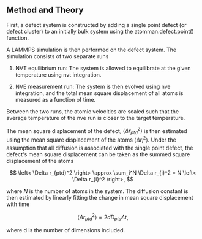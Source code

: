 ## Method and Theory

First, a defect system is constructed by adding a single point defect (or defect cluster) to an initially bulk system using the atomman.defect.point() function.

A LAMMPS simulation is then performed on the defect system.  The simulation consists of two separate runs

1. NVT equilibrium run: The system is allowed to equilibrate at the given temperature using nvt integration.

2. NVE measurement run: The system is then evolved using nve integration, and the total mean square displacement of all atoms is measured as a function of time.

Between the two runs, the atomic velocities are scaled such that the average temperature of the nve run is closer to the target temperature.

The mean square displacement of the defect, $\left< \Delta r_{ptd}^2 \right>$ is then estimated using the mean square displacement of the atoms $\left< \Delta r_{i}^2 \right>$.  Under the assumption that all diffusion is associated with the single point defect, the defect's mean square displacement can be taken as the summed square displacement of the atoms

$$ \left< \Delta r_{ptd}^2 \right> \approx \sum_i^N \Delta r_{i}^2 = N \left< \Delta r_{i}^2 \right>, $$

where $N$ is the number of atoms in the system.  The diffusion constant is then estimated by linearly fitting the change in mean square displacement with time

$$ \left< \Delta r_{ptd}^2 \right> = 2 d D_{ptd} \Delta t, $$

where d is the number of dimensions included.